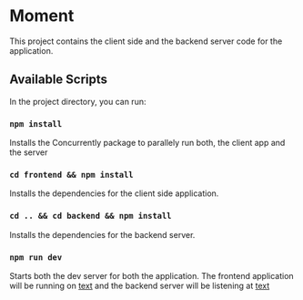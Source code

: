 # Moment

This project contains the client side and the backend server code for the application.

## Available Scripts

In the project directory, you can run:

### `npm install`

Installs the Concurrently package to parallely run both, the client app and the server

### `cd frontend && npm install`

Installs the dependencies for the client side application.

### `cd .. && cd backend && npm install`

Installs the dependencies for the backend server.

### `npm run dev`

Starts both the dev server for both the application. The frontend application will be running on [text](http://localhost:3000/) and the backend server will be listening at [text](http://localhost:8000/)
